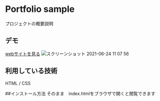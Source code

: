 Portfolio sample
====

プロジェクトの概要説明

## デモ
[webサイトを見る](https://portfolio-sample-abo.herokuapp.com/)
![スクリーンショット 2021-06-24 11 07 56](https://user-images.githubusercontent.com/86095814/123191717-a28d6080-d4dc-11eb-8dbe-3e5ddb711d87.png)

## 利用している技術
HTML / CSS

##インストール方法
そのまま　index.htmlをブラウザで開くと閲覧できます




